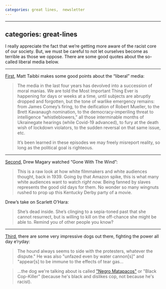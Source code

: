 ```yaml
---
categories: great lines,  newsletter
---
```


---
categories: great-lines
---

I really appreciate the fact that we’re getting more aware of the racist core of our society. But, we must be careful to not let ourselves become as terrible as those we oppose. There are some good quotes about the so-called liberal media below.

***
[First](https://taibbi.substack.com/p/the-news-media-is-destroying-itself), Matt Taibbi makes some good points about the “liberal” media:

> The media in the last four years has devolved into a succession of moral manias. We are told the Most Important Thing Ever is happening for days or weeks at a time, until subjects are abruptly dropped and forgotten, but the tone of warlike emergency remains: from James Comey’s firing, to the deification of Robert Mueller, to the Brett Kavanaugh nomination, to the democracy-imperiling threat to intelligence “whistleblowers,” all those interminable months of Ukrainegate hearings (while Covid-19 advanced), to fury at the death wish of lockdown violators, to the sudden reversal on that same issue, etc.
> 
> It’s been learned in these episodes we may freely misreport reality, so long as the political goal is righteous.

***
[Second](https://newrepublic.com/article/158206/gentlemanly-haters-guide-gone-wind), Drew Magary watched “Gone With The Wind”:

> This is a raw look at how white filmmakers and white audiences thought, back in 1939\. Going by that Amazon spike, this is what many white audiences want to watch _right now._ Being fanned by slaves represents the good old days for them. No wonder so many wingnuts rushed to prop up this Kentucky Derby party of a movie.

Drew’s take on Scarlett O’Hara:

> She’s dead inside. She’s clinging to a sepia-toned past that she cannot resurrect, but is willing to kill on the off-chance she might be able to. Remind you of other people you know?

***
[Third](https://www.cracked.com/article_28042_badass-protest-dogs-from-around-world.html), there are some very impressive dogs out there, fighting the power all day e’ryday:

> The hound always seems to side with the protesters, whatever the dispute." He was also "unfazed even by water cannon[s]" and "appear[s] to be immune to the effects of tear gas…

> …the dog we're talking about is called ["Negro Matapacos"](https://en.wikipedia.org/wiki/Negro_Matapacos) or "Black Cop-Killer" (because he's black and dislikes cop, not because he's racist).